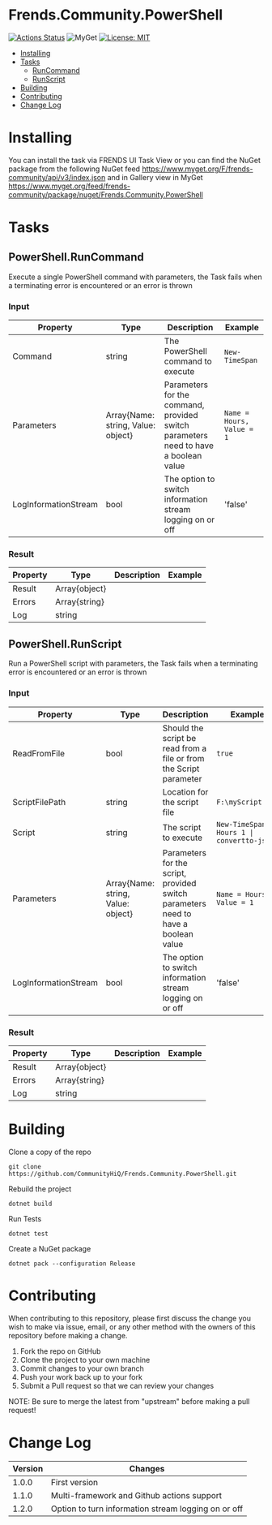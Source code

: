 # Frends.Community.PowerShell

[![Actions Status](https://github.com/CommunityHiQ/Frends.Community.PowerShell/workflows/PackAndPushAfterMerge/badge.svg)](https://github.com/CommunityHiQ/Frends.Community.PowerShell/actions) ![MyGet](https://img.shields.io/myget/frends-community/v/Frends.Community.PowerShell) [![License: MIT](https://img.shields.io/badge/License-MIT-yellow.svg)](https://opensource.org/licenses/MIT) 

- [Installing](#installing)
- [Tasks](#tasks)
     - [RunCommand](#powerShell.RunCommand )
     - [RunScript](#powerShell.RunScript)
- [Building](#building)
- [Contributing](#contributing)
- [Change Log](#change-log)

# Installing

You can install the task via FRENDS UI Task View or you can find the NuGet package from the following NuGet feed
https://www.myget.org/F/frends-community/api/v3/index.json and in Gallery view in MyGet https://www.myget.org/feed/frends-community/package/nuget/Frends.Community.PowerShell

# Tasks


## PowerShell.RunCommand 

Execute a single PowerShell command with parameters, the Task fails when a terminating error is encountered or an error is thrown

### Input

| Property             | Type                               | Description                                                                         | Example                    |
| -------------------- | ---------------------------------- | ----------------------------------------------------------------------------------- | -------------------------- |
| Command              | string                             | The PowerShell command to execute                                                   | `New-TimeSpan`             |
| Parameters           | Array{Name: string, Value: object} | Parameters for the command, provided switch parameters need to have a boolean value | `Name = Hours, Value = 1`  |
| LogInformationStream | bool                               | The option to switch information stream logging on or off                           | 'false'                    |


### Result

| Property          | Type                               | Description                                                                        | Example                    |
| ----------------- | ---------------------------------- | ---------------------------------------------------------------------------------- | -------------------------- |
| Result | Array{object} |  |  |
| Errors | Array{string} |  |  |
| Log | string |  |  |


## PowerShell.RunScript

Run a PowerShell script with parameters, the Task fails when a terminating error is encountered or an error is thrown

### Input

| Property             | Type                               | Description                                                                             | Example                                                  |
| -------------------- | ---------------------------------- | --------------------------------------------------------------------------------------- | -------------------------------------------------------- |
| ReadFromFile         | bool                               | Should the script be read from a file or from the Script parameter                      | `true`                                                   |
| ScriptFilePath       | string                             | Location for the script file                                                            | `F:\myScript.ps1`                                        |
| Script               | string                             | The script to execute                                                                   | `New-TimeSpan -Hours 1 \| convertto-json`                |
| Parameters           | Array{Name: string, Value: object} | Parameters for the script, provided switch parameters need to have a boolean value      | `Name = Hours, Value = 1`                                |
| LogInformationStream | bool                               | The option to switch information stream logging on or off                               | 'false'                    |


### Result
| Property          | Type                               | Description                                                                         | Example                    |
| ----------------- | ---------------------------------- | ----------------------------------------------------------------------------------- | -------------------------- |
| Result | Array{object} |  |  |
| Errors | Array{string} |  |  |
| Log | string |  |  |



# Building

Clone a copy of the repo

`git clone https://github.com/CommunityHiQ/Frends.Community.PowerShell.git`

Rebuild the project

`dotnet build`

Run Tests

`dotnet test`

Create a NuGet package

`dotnet pack --configuration Release`

# Contributing
When contributing to this repository, please first discuss the change you wish to make via issue, email, or any other method with the owners of this repository before making a change.

1. Fork the repo on GitHub
2. Clone the project to your own machine
3. Commit changes to your own branch
4. Push your work back up to your fork
5. Submit a Pull request so that we can review your changes

NOTE: Be sure to merge the latest from "upstream" before making a pull request!

# Change Log

| Version | Changes |
| ------- | ------- |
| 1.0.0   | First version |
| 1.1.0   | Multi-framework and Github actions support  |
| 1.2.0   | Option to turn information stream logging on or off |
